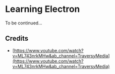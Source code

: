 # Learning Electron

To be continued...

## Credits

- [https://www.youtube.com/watch?v=ML743nrkMHw&ab_channel=TraversyMedia](https://www.youtube.com/watch?v=ML743nrkMHw&ab_channel=TraversyMedia)